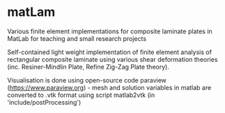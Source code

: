 # matLam
Various finite element implementations for composite laminate plates in MatLab for teaching and small research projects

Self-contained  light weight implementation of finite element analysis of rectangular composite laminate using various shear deformation theories (inc. Resiner-Mindlin Plate, Refine Zig-Zag Plate theory).

Visualisation is done using open-source code paraview (https://www.paraview.org) - mesh and solution variables in matlab are converted to .vtk format using script matlab2vtk (in 'include/postProcessing')



